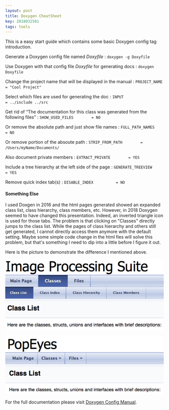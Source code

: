```yaml
---
layout: post
title: Doxygen CheatSheet
key: 2018032501
tags: tools
---
```


This is a easy start guide which contains some basic Doxygen config tag introduction.

<!--more-->

Generate a Doxygen config file named *Doxyfile*
: `doxygen -g Doxyfile`

Use Doxygen with that config file *Doxyfile* for generating docs
: `doxygen Doxyfile`

Change the project name that will be displayed in the manual
: `PROJECT_NAME           = "Cool Project"`

Select which files are used for generating the doc
: `INPUT                  = ../include ../src`

Get rid of “The documentation for this class was generated from the following files”
: `SHOW_USED_FILES        = NO`

Or remove the absolute path and just show file names
: `FULL_PATH_NAMES        = NO`

Or remove portion of the absoute path
: `STRIP_FROM_PATH        = /Users/myName/Documents/`

Also document private members
: `EXTRACT_PRIVATE        = YES`

Include a tree hierarchy at the left side of the page
: `GENERATE_TREEVIEW      = YES`

Remove quick index tab(s)
: `DISABLE_INDEX          = NO`

#### Something Else
I used Doxgen in 2016 and the html pages generated showed an expanded class list, class hierarchy, class members, etc. However, in 2018 Doxygen seemed to have changed this presentation. Indeed, an inverted triangle icon is used for those tabs. The problem is that clicking on "Classes"  directly jumps to the class list. While the pages of class hierarchy and others still get generated, I cannot directly access them anymore with the default setting. Maybe some simple code change in the html fies will solve this problem, but that's something I need to dip into a little before I figure it out.

Here is the picture to demonstrate the difference I mentioned above.

![doxygen2016](images/doxygen2016.png)

![doxygen2018](images/doxygen2018.png)

For the full documentation please visit [Doxygen Config Manual](http://www.stack.nl/~dimitri/doxygen/manual/config.html).

